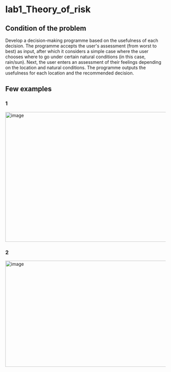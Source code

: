 # lab1_Theory_of_risk

## Сondition of the problem
Develop a decision-making programme based on the usefulness of each decision. The programme accepts the user's assessment (from worst to best) as input, after which it considers a simple case where the user chooses where to go under certain natural conditions (in this case, rain/sun). Next, the user enters an assessment of their feelings depending on the location and natural conditions. The programme outputs the usefulness for each location and the recommended decision.

## Few examples
### 1
<img width="669" height="407" alt="image" src="https://github.com/user-attachments/assets/200003e0-4ed0-4c1a-b8fd-305d0c669229" />

### 2
<img width="652" height="333" alt="image" src="https://github.com/user-attachments/assets/4c4db6cf-3436-4ded-ac8e-dfd3397d7237" />
